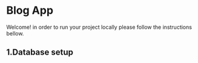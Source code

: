 # Blog App
Welcome! in order to run your project locally please follow the instructions bellow.
## 1.Database setup
